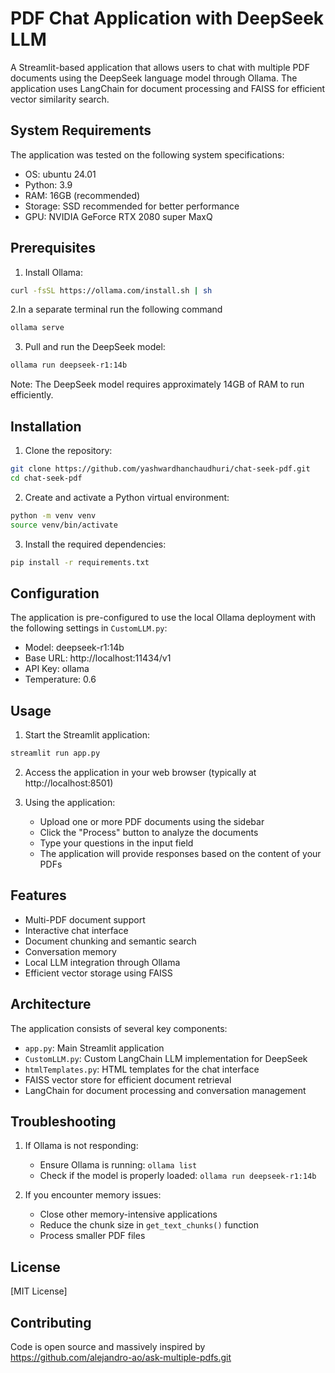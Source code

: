 # PDF Chat Application with DeepSeek LLM

A Streamlit-based application that allows users to chat with multiple PDF documents using the DeepSeek language model through Ollama. The application uses LangChain for document processing and FAISS for efficient vector similarity search.

## System Requirements

The application was tested on the following system specifications:
- OS: ubuntu 24.01
- Python: 3.9
- RAM: 16GB (recommended)
- Storage: SSD recommended for better performance
- GPU: NVIDIA GeForce RTX 2080 super MaxQ

## Prerequisites

1. Install Ollama:
```bash
curl -fsSL https://ollama.com/install.sh | sh
```
2.In a separate terminal run the following command
```bash
ollama serve
```

3. Pull and run the DeepSeek model:
```bash
ollama run deepseek-r1:14b
```

Note: The DeepSeek model requires approximately 14GB of RAM to run efficiently.

## Installation

1. Clone the repository:
```bash
git clone https://github.com/yashwardhanchaudhuri/chat-seek-pdf.git
cd chat-seek-pdf
```

2. Create and activate a Python virtual environment:
```bash
python -m venv venv
source venv/bin/activate 
```

3. Install the required dependencies:
```bash
pip install -r requirements.txt
```

## Configuration

 The application is pre-configured to use the local Ollama deployment with the following settings in `CustomLLM.py`:
   - Model: deepseek-r1:14b
   - Base URL: http://localhost:11434/v1
   - API Key: ollama
   - Temperature: 0.6

## Usage

1. Start the Streamlit application:
```bash
streamlit run app.py
```

2. Access the application in your web browser (typically at http://localhost:8501)

3. Using the application:
   - Upload one or more PDF documents using the sidebar
   - Click the "Process" button to analyze the documents
   - Type your questions in the input field
   - The application will provide responses based on the content of your PDFs

## Features

- Multi-PDF document support
- Interactive chat interface
- Document chunking and semantic search
- Conversation memory
- Local LLM integration through Ollama
- Efficient vector storage using FAISS

## Architecture

The application consists of several key components:
- `app.py`: Main Streamlit application
- `CustomLLM.py`: Custom LangChain LLM implementation for DeepSeek
- `htmlTemplates.py`: HTML templates for the chat interface
- FAISS vector store for efficient document retrieval
- LangChain for document processing and conversation management

## Troubleshooting

1. If Ollama is not responding:
   - Ensure Ollama is running: `ollama list`
   - Check if the model is properly loaded: `ollama run deepseek-r1:14b`

2. If you encounter memory issues:
   - Close other memory-intensive applications
   - Reduce the chunk size in `get_text_chunks()` function
   - Process smaller PDF files

## License

[MIT License]

## Contributing
Code is open source and massively inspired by https://github.com/alejandro-ao/ask-multiple-pdfs.git

